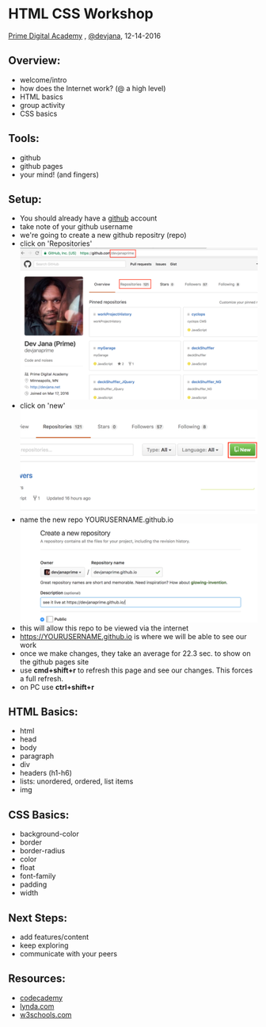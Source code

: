 HTML CSS Workshop
=================
[Prime Digital Academy](https://primeacademy.io)
, [@devjana](https://twitter.com/devjana), 12-14-2016

Overview:
---------
* welcome/intro
* how does the Internet work? (@ a high level)
* HTML basics
* group activity
* CSS basics

Tools:
------
* github
* github pages
* your mind! (and fingers)

Setup:
------
* You should already have a [github](https://github.com) account
* take note of your github username
* we're going to create a new github repositry (repo)
* click on 'Repositories'
![github profile](images/githubProfile.png)
* click on 'new'
![new repo](images/newRepo.png)
* name the new repo YOURUSERNAME.github.io
![name repo](images/nameRepo.png)
* this will allow this repo to be viewed via the internet
* https://YOURUSERNAME.github.io is where we will be able to see our work
* once we make changes, they take an average for 22.3 sec. to show on the github pages site
* use <b>cmd+shift+r</b> to refresh this page and see our changes. This forces a full refresh.
* on PC use <b>ctrl+shift+r</b>

HTML Basics:
------------
* html
* head
* body
* paragraph
* div 
* headers (h1-h6) 
* lists: unordered, ordered, list items
* img

CSS Basics:
-----------
* background-color
* border
* border-radius
* color
* float
* font-family
* padding
* width

Next Steps:
-----------
* add features/content
* keep exploring
* communicate with your peers

Resources:
----------
* [codecademy](https://codecademy.com)
* [lynda.com](https://lynda.com)
* [w3schools.com](http://www.w3schools.com)